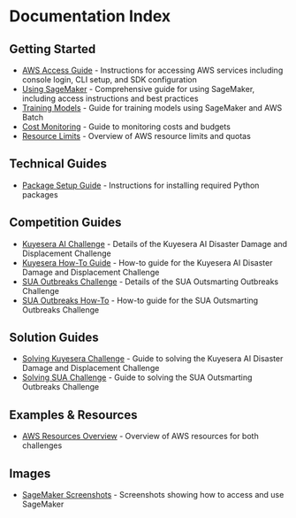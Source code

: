 # Documentation Index

## Getting Started
- [AWS Access Guide](./AWSAccess.md) - Instructions for accessing AWS services including console login, CLI setup, and SDK configuration
- [Using SageMaker](./UsingSageMaker.md) - Comprehensive guide for using SageMaker, including access instructions and best practices
- [Training Models](./TrainingModels.md) - Guide for training models using SageMaker and AWS Batch
- [Cost Monitoring](./CostMonitoring.md) - Guide to monitoring costs and budgets
- [Resource Limits](./ResourceLimits.md) - Overview of AWS resource limits and quotas

## Technical Guides
- [Package Setup Guide](./guides/PackageSetup.md) - Instructions for installing required Python packages

## Competition Guides
- [Kuyesera AI Challenge](./KuyeseraCompetion.md) - Details of the Kuyesera AI Disaster Damage and Displacement Challenge
- [Kuyesera How-To Guide](./KuyeseraHowTo.md) - How-to guide for the Kuyesera AI Disaster Damage and Displacement Challenge
- [SUA Outbreaks Challenge](./SUAOutsmartingOutbreaksChallenge.md) - Details of the SUA Outsmarting Outbreaks Challenge
- [SUA Outbreaks How-To](./SUAOutsmartingOutbreaksHowTo.md) - How-to guide for the SUA Outsmarting Outbreaks Challenge

## Solution Guides
- [Solving Kuyesera Challenge](./KuyeseraCompetionSolve.md) - Guide to solving the Kuyesera AI Disaster Damage and Displacement Challenge
- [Solving SUA Challenge](./SUAOutsmartingOutbreaksChallengeSolve.md) - Guide to solving the SUA Outsmarting Outbreaks Challenge

## Examples & Resources
- [AWS Resources Overview](./Zindi%20AWS%20Challenges%20-%20Resources.md) - Overview of AWS resources for both challenges

## Images
- [SageMaker Screenshots](./images/) - Screenshots showing how to access and use SageMaker
